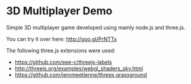 # 3D Multiplayer Demo

Simple 3D multiplayer game developed using mainly node.js and three.js.

You can try it over here: http://goo.gl/PrNTTx

The following three.js extensions were used:
  * https://github.com/eee-c/threejs-labels
  * http://threejs.org/examples/webgl_shaders_sky.html
  * https://github.com/jeromeetienne/threex.grassground
